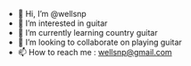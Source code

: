 - 👋 Hi, I’m @wellsnp
- 👀 I’m interested in guitar
- 🌱 I’m currently learning country guitar
- 💞️ I’m looking to collaborate on playing guitar
- 📫 How to reach me : wellsnp@gmail.com

<!---
wellsnp/wellsnp is a ✨ special ✨ repository because its `README.md` (this file) appears on your GitHub profile.
You can click the Preview link to take a look at your changes.
--->
